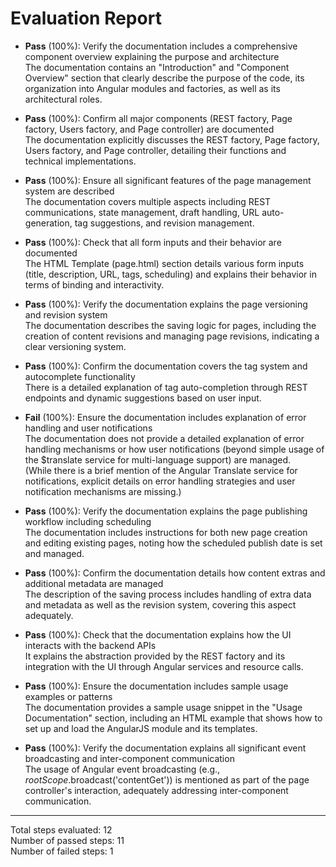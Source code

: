 # Evaluation Report

- **Pass** (100%): Verify the documentation includes a comprehensive component overview explaining the purpose and architecture  
  The documentation contains an "Introduction" and "Component Overview" section that clearly describe the purpose of the code, its organization into Angular modules and factories, as well as its architectural roles.

- **Pass** (100%): Confirm all major components (REST factory, Page factory, Users factory, and Page controller) are documented  
  The documentation explicitly discusses the REST factory, Page factory, Users factory, and Page controller, detailing their functions and technical implementations.

- **Pass** (100%): Ensure all significant features of the page management system are described  
  The documentation covers multiple aspects including REST communications, state management, draft handling, URL auto-generation, tag suggestions, and revision management.

- **Pass** (100%): Check that all form inputs and their behavior are documented  
  The HTML Template (page.html) section details various form inputs (title, description, URL, tags, scheduling) and explains their behavior in terms of binding and interactivity.

- **Pass** (100%): Verify the documentation explains the page versioning and revision system  
  The documentation describes the saving logic for pages, including the creation of content revisions and managing page revisions, indicating a clear versioning system.

- **Pass** (100%): Confirm the documentation covers the tag system and autocomplete functionality  
  There is a detailed explanation of tag auto-completion through REST endpoints and dynamic suggestions based on user input.

- **Fail** (100%): Ensure the documentation includes explanation of error handling and user notifications  
  The documentation does not provide a detailed explanation of error handling mechanisms or how user notifications (beyond simple usage of the $translate service for multi-language support) are managed.  
  (While there is a brief mention of the Angular Translate service for notifications, explicit details on error handling strategies and user notification mechanisms are missing.)

- **Pass** (100%): Verify the documentation explains the page publishing workflow including scheduling  
  The documentation includes instructions for both new page creation and editing existing pages, noting how the scheduled publish date is set and managed.

- **Pass** (100%): Confirm the documentation details how content extras and additional metadata are managed  
  The description of the saving process includes handling of extra data and metadata as well as the revision system, covering this aspect adequately.

- **Pass** (100%): Check that the documentation explains how the UI interacts with the backend APIs  
  It explains the abstraction provided by the REST factory and its integration with the UI through Angular services and resource calls.

- **Pass** (100%): Ensure the documentation includes sample usage examples or patterns  
  The documentation provides a sample usage snippet in the "Usage Documentation" section, including an HTML example that shows how to set up and load the AngularJS module and its templates.

- **Pass** (100%): Verify the documentation explains all significant event broadcasting and inter-component communication  
  The usage of Angular event broadcasting (e.g., $rootScope.$broadcast('contentGet')) is mentioned as part of the page controller's interaction, adequately addressing inter-component communication.

---

Total steps evaluated: 12  
Number of passed steps: 11  
Number of failed steps: 1